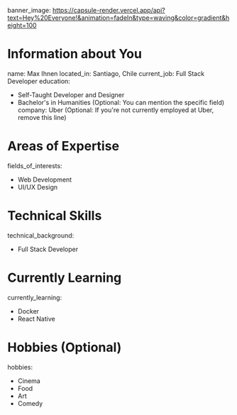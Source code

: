 banner_image: https://capsule-render.vercel.app/api?text=Hey%20Everyone!&animation=fadeIn&type=waving&color=gradient&height=100

# Information about You
name: Max Ihnen
located_in: Santiago, Chile
current_job: Full Stack Developer
education:
  - Self-Taught Developer and Designer
  - Bachelor's in Humanities (Optional: You can mention the specific field)
company: Uber (Optional: If you're not currently employed at Uber, remove this line)

# Areas of Expertise
fields_of_interests:
  - Web Development
  - UI/UX Design

# Technical Skills
technical_background:
  - Full Stack Developer

# Currently Learning
currently_learning:
  - Docker
  - React Native

# Hobbies (Optional)
hobbies:
  - Cinema
  - Food
  - Art
  - Comedy
